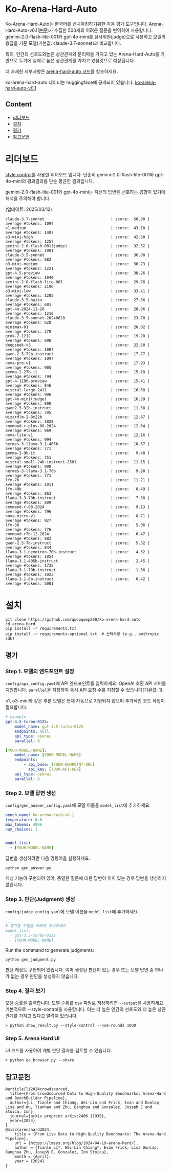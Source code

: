 # Ko-Arena-Hard-Auto

Ko-Arena-Hard-Auto는 한국어를 벤치마킹하기위한 자동 평가 도구입니다. 
Arena-Hard-Auto-v0.1([논문](https://arxiv.org/abs/2406.11939))가 수집한 500개의 어려운 질문을 번역하여 사용합니다.
gemini-2.0-flash-lite-001와 gpt-4o-mini를 심사위원(judge)으로 사용하고 모델의 응답을 기준 모델(기본값: claude-3.7-sonnet)과 비교합니다.

특히, 인간의 선호도와높은 상관관계와 분리력을 가지고 있는 Arena-Hard-Auto를 기반으로 두기에 실제로 높은 상관관계를 가지고 있을것으로 예상됩니다. 

더 자세한 세부사항은 [arena-hard-auto 코드](https://github.com/lmarena/arena-hard-auto)를 참조하세요.

ko-arena-hard-auto 데이터는 huggingface에 공개되어 있습니다. [ko-arena-hard-auto-v0.1](https://huggingface.co/datasets/qwopqwop/ko-arena-hard-auto-v0.1)

## Content
- [리더보드](#리더보드)
- [설치](#설치)
- [평가](#평가)
- [참고문헌](#참고문헌)

# 리더보드
 [style control](https://lmsys.org/blog/2024-08-28-style-control/)를 사용한 리더보드 입니다.
단순히 gemini-2.0-flash-lite-001와 gpt-4o-mini의 평과결과를 단순 평균한 결과입니다.

gemini-2.0-flash-lite-001와 gpt-4o-mini는 자신의 답변을 선호하는 경향이 있기에 해석을 주의해야 합니다.

(업데이트: 2025/03/12)
```console
claude-3.7-sonnet                             | score:  50.00 | average #tokens: 1094
o1-medium                                     | score:  43.10 | average #tokens: 1487
o3-mini-high                                  | score:  42.80 | average #tokens: 1257
gemini-2.0-flash-001(judge)                   | score:  32.52 | average #tokens: 1901
claude-3.5-sonnet                             | score:  36.00 | average #tokens: 682
o3-mini-medium                                | score:  36.73 | average #tokens: 1221
gpt-4.5-preview                               | score:  38.26 | average #tokens: 1040
gemini-2.0-flash-lite-001                     | score:  29.76 | average #tokens: 2196
o3-mini-low                                   | score:  33.41 | average #tokens: 1205
claude-3.5-haiku                              | score:  27.86 | average #tokens: 601
gpt-4o-2024-11-20                             | score:  28.06 | average #tokens: 1216
claude-3.5-sonnet-20240620                    | score:  23.70 | average #tokens: 628
minimax-01                                    | score:  20.02 | average #tokens: 370
grok-2-1212                                   | score:  19.20 | average #tokens: 898
deepseek-v3                                   | score:  22.60 | average #tokens: 1007
qwen-2.5-72b-instruct                         | score:  17.77 | average #tokens: 1097
nova-pro-v1                                   | score:  17.93 | average #tokens: 905
gemma-2-27b-it                                | score:  15.18 | average #tokens: 794
gpt-4-1106-preview                            | score:  15.41 | average #tokens: 846
mistral-large-2411                            | score:  16.68 | average #tokens: 906
gpt-4o-mini(judge)                            | score:  16.39 | average #tokens: 890
qwen2.5-32b-instruct                          | score:  11.38 | average #tokens: 795
wizardlm-2-8x22b                              | score:  12.67 | average #tokens: 1028
command-r-plus-08-2024                        | score:  12.64 | average #tokens: 969
nova-lite-v1                                  | score:  12.16 | average #tokens: 994
hermes-3-llama-3.1-405b                       | score:  10.57 | average #tokens: 771
gemma-2-9b-it                                 | score:   9.48 | average #tokens: 751
mistral-small-24b-instruct-2501               | score:  11.15 | average #tokens: 998
hermes-3-llama-3.1-70b                        | score:   9.90 | average #tokens: 771
lfm-7b                                        | score:  11.21 | average #tokens: 1011
lfm-40b                                       | score:   8.49 | average #tokens: 863
llama-3.3-70b-instruct                        | score:   7.38 | average #tokens: 809
command-r-08-2024                             | score:   9.13 | average #tokens: 796
nova-micro-v1                                 | score:   8.71 | average #tokens: 927
lfm-3b                                        | score:   5.06 | average #tokens: 776
command-r7b-12-2024                           | score:   6.47 | average #tokens: 882
qwen-2.5-7b-instruct                          | score:   5.32 | average #tokens: 844
llama-3.1-nemotron-70b-instruct               | score:   4.32 | average #tokens: 1854
llama-3.1-405b-instruct                       | score:   2.45 | average #tokens: 1735
llama-3.1-70b-instruct                        | score:   1.56 | average #tokens: 1923
llama-3.1-8b-instruct                         | score:   0.42 | average #tokens: 5081                                                                                            
```

# 설치
```
git clone https://github.com/qwopqwop200/ko-arena-hard-auto
cd arena-hard
pip install -r requirements.txt
pip install -r requirements-optional.txt  # 선택사항 (e.g., anthropic sdk)
```
## 평가

### Step 1. 모델의 엔드포인트 설정
`config/api_config.yaml`에 API 엔드포인트를 입력하세요. OpenAI 호환 API 서버를 지원합니다. `parallel`을 지정하여 동시 API 요청 수를 지정할 수 있습니다(기본값: 1).

o1, o3-mini와 같은 추론 모델은 현재 자동으로 지원되지 않으며 추가적인 코드 작업이 필요합니다.
```yaml
# example
gpt-3.5-turbo-0125:
    model_name: gpt-3.5-turbo-0125
    endpoints: null
    api_type: openai
    parallel: 8

[YOUR-MODEL-NAME]:
    model_name: [YOUR-MODEL-NAME]
    endpoints:
        - api_base: [YOUR-ENDPOINT-URL]
          api_key: [YOUR-API-KEY]
    api_type: openai
    parallel: 8
```

### Step 2. 모델 답변 생선

`config/gen_answer_config.yaml`에 모델 이름을 `model_list`에 추가하세요.
```yaml
bench_name: ko-arena-hard-v0.1
temperature: 0.0
max_tokens: 4096
num_choices: 1


model_list:
  - [YOUR-MODEL-NAME]
```

답변을 생성하려면 다음 명령어을 실행하세요.
```console
python gen_answer.py
```
캐싱 기능이 구현되어 있어, 동일한 질문에 대한 답변이 이미 있는 경우 답변을 생성하지 않습니다.

### Step 3. 판단(Judgment) 생성

`config/judge_config.yaml`에 모델 이름을 `model_list`에 추가하세요.
```yaml
...
# 평가할 모델을 아래에 추가하세요
model_list:
  - gpt-3.5-turbo-0125
  - [YOUR-MODEL-NAME]
```

Run the command to generate judgments:
```console
python gen_judgment.py
```
판단 캐싱도 구현되어 있습니다. 이미 생성된 판단이 있는 경우 또는 모델 답변 중 하나가 없는 경우 판단을 생성하지 않습니다.

### Step 4. 결과 보기
모델 승률을 출력합니다. 모델 순위를 csv 파일로 저장하려면 `--output`을 사용하세요. 기본적으로 --style-control을 사용합니다. 
이는 더 높은 인간의 선호도와 더 높은 상관관계를 가지고 있다고 알려져 있습니다.
```console
> python show_result.py --style-control --num-rounds 1000
```

### Step 5. Arena Hard UI
UI 코드를 사용하여 개별 판단 결과를 검토할 수 있습니다.
```console
> python qa_browser.py --share
```

## 참고문헌
```
@article{li2024crowdsourced,
  title={From Crowdsourced Data to High-Quality Benchmarks: Arena-Hard and BenchBuilder Pipeline},
  author={Li, Tianle and Chiang, Wei-Lin and Frick, Evan and Dunlap, Lisa and Wu, Tianhao and Zhu, Banghua and Gonzalez, Joseph E and Stoica, Ion},
  journal={arXiv preprint arXiv:2406.11939},
  year={2024}
}
@misc{arenahard2024,
    title = {From Live Data to High-Quality Benchmarks: The Arena-Hard Pipeline},
    url = {https://lmsys.org/blog/2024-04-19-arena-hard/},
    author = {Tianle Li*, Wei-Lin Chiang*, Evan Frick, Lisa Dunlap, Banghua Zhu, Joseph E. Gonzalez, Ion Stoica},
    month = {April},
    year = {2024}
}
```
